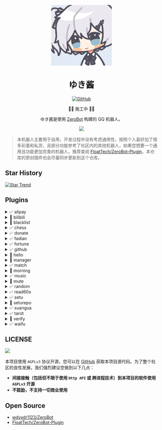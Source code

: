 <div align="center">
  <img src=".github/yukichan.svg" alt="ゆき酱" width = "200">
  <br>

  <h1>ゆき酱</h1>

  [![GitHub](https://img.shields.io/github/license/aimerneige/yukichan-bot)](https://raw.githubusercontent.com/aimerneige/yukichan-bot/main/LICENSE)

  🚧🚧 施工中 🚧🚧

  ゆき酱是使用 [ZeroBot](https://github.com/wdvxdr1123/ZeroBot) 构建的 QQ 机器人。

  <img src="https://counter.seku.su/cmoe?name=YukiChan-Bot&theme=r34" /><br>

</div>

> 本机器人主要用于自用，开发过程中没有考虑通用性，按照个人喜好加了很多彩蛋和私货，且部分功能参考了社区内的其他机器人，如果您想要一个通用且功能更加完善的机器人，推荐查阅 [FloatTech/ZeroBot-Plugin](https://github.com/FloatTech/ZeroBot-Plugin)，本仓库的原创插件也会尽量同步更新到这个仓库。

## Star History

[![Star Trend](https://api.star-history.com/svg?repos=aimerneige/yukichan-bot&type=Timeline)](https://seladb.github.io/StarTrack-js/#/preload?r=aimerneige,yukichan-bot)

## Plugins

<details><summary>✅ alipay</summary>支付宝到账语音生成</details>
<details><summary>🚧 bilibili</summary>哔哩哔哩相关功能</details>
<details><summary>🚧 blacklist</summary>黑名单</details>
<details><summary>✅ chess</summary>国际象棋</details>
<details><summary>✅ donate</summary>捐赠二维码</details>
<details><summary>✅ fadian</summary>每日发癫</details>
<details><summary>✅ fortune</summary>求签</details>
<details><summary>✅ github</summary>GitHub 仓库信息</details>
<details><summary>🚧 hello</summary>好友认证</details>
<details><summary>🚧 manager</summary>简易群管</details>
<details><summary>✅ match</summary>固定回复</details>
<details><summary>🚧 morning</summary>早上好</details>
<details><summary>✅ music</summary>点歌</details>
<details><summary>🚧 mute</summary>禁言游戏</details>
<details><summary>✅ random</summary>随机事件生成器</details>
<details><summary>✅ read60s</summary>每天 60 秒读懂世界</details>
<details><summary>✅ setu</summary>色图</details>
<details><summary>🚧 seturepo</summary>色图库</details>
<details><summary>✅ suangua</summary>算卦</details>
<details><summary>✅ tarot</summary>塔罗牌</details>
<details><summary>🚧 verify</summary>入群认证</details>
<details><summary>✅ waifu</summary>随机 AI 老婆</details>

## LICENSE

<a href="https://www.gnu.org/licenses/agpl-3.0.en.html">
<img src="https://www.gnu.org/graphics/agplv3-155x51.png">
</a>

本项目使用 `AGPLv3` 协议开源，您可以在 [GitHub](https://github.com/aimerneige/yukichan-bot) 获取本项目源代码。为了整个社区的良性发展，我们强烈建议您做到以下几点：

- **间接接触（包括但不限于使用 `Http API` 或 跨进程技术）到本项目的软件使用 `AGPLv3` 开源**
- **不鼓励，不支持一切商业使用**

## Open Source

- [wdvxdr1123/ZeroBot](https://github.com/wdvxdr1123/ZeroBot)
- [FloatTech/ZeroBot-Plugin](https://github.com/FloatTech/ZeroBot-Plugin)
